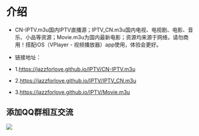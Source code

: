 # 介绍
- CN-IPTV.m3u国内IPTV直播源；IPTV_CN.m3u国内电视、电视剧、电影、音乐、小品等资源；Movie.m3u为国内最新电影；资源均来源于网络，请勿商用！搭配iOS（VPlayer - 视频播放器）app使用，体验会更好。

- 链接地址：
- 1.https://jazzforlove.github.io/IPTV/CN-IPTV.m3u
- 2.https://jazzforlove.github.io/IPTV/IPTV_CN.m3u
- 3.https://jazzforlove.github.io/IPTV/Movie.m3u

## 添加QQ群相互交流
![](https://jazzforlove.github.io/imgs/794BF61EFA11C9C88B474F8F792B8FAE.png)
